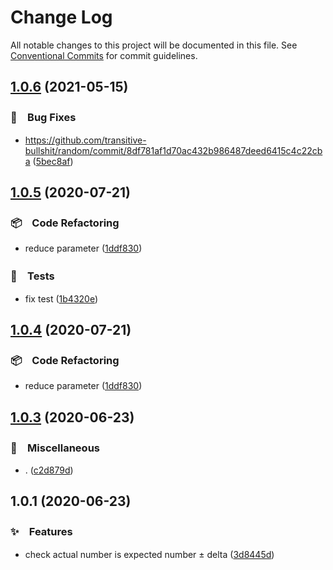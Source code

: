 # Change Log

All notable changes to this project will be documented in this file.
See [Conventional Commits](https://conventionalcommits.org) for commit guidelines.

## [1.0.6](https://github.com/bluelovers/ws-random/compare/num-in-delta@1.0.5...num-in-delta@1.0.6) (2021-05-15)


### 🐛　Bug Fixes

* https://github.com/transitive-bullshit/random/commit/8df781af1d70ac432b986487deed6415c4c22cba ([5bec8af](https://github.com/bluelovers/ws-random/commit/5bec8afec42e308cddf0e4e859e85f769b53f83d))





## [1.0.5](https://github.com/bluelovers/ws-random/compare/num-in-delta@1.0.3...num-in-delta@1.0.5) (2020-07-21)


### 📦　Code Refactoring

* reduce parameter ([1ddf830](https://github.com/bluelovers/ws-random/commit/1ddf83099d3b03caa4b613de7ba1cd48f6163eaa))


### 🚨　Tests

* fix test ([1b4320e](https://github.com/bluelovers/ws-random/commit/1b4320eda609a169b471df0187242147d73148d0))





## [1.0.4](https://github.com/bluelovers/ws-random/compare/num-in-delta@1.0.3...num-in-delta@1.0.4) (2020-07-21)


### 📦　Code Refactoring

* reduce parameter ([1ddf830](https://github.com/bluelovers/ws-random/commit/1ddf83099d3b03caa4b613de7ba1cd48f6163eaa))





## [1.0.3](https://github.com/bluelovers/ws-random/compare/num-in-delta@1.0.1...num-in-delta@1.0.3) (2020-06-23)


### 🔖　Miscellaneous

* . ([c2d879d](https://github.com/bluelovers/ws-random/commit/c2d879d8ee076d2a5f2d3858387e875a4aa2e779))





## 1.0.1 (2020-06-23)


### ✨　Features

* check actual number is expected number ± delta ([3d8445d](https://github.com/bluelovers/ws-random/commit/3d8445d57ffc5f6a8b33ddca5dc80717b6ff3aee))
